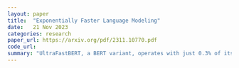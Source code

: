 ```yaml
---
layout: paper
title:  "Exponentially Faster Language Modeling"
date:   21 Nov 2023
categories: research
paper_url: https://arxiv.org/pdf/2311.10770.pdf
code_url: 
summary: "UltraFastBERT, a BERT variant, operates with just 0.3% of its neurons—selectively using 12 out of 4095 neurons per layer—for inference, matching the performance of similar models. It replaces conventional feedforward networks with fast feedforward networks (FFFs) to achieve this efficiency. Although fully efficient conditional neural execution isn't yet practical, we offer a high-level CPU code that achieves a 78x speedup and a PyTorch implementation with a 40x speedup over standard batched feedforward inference."
---
```



